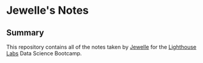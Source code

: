 # Jewelle's Notes

## Summary 

This repository contains all of the notes taken by [Jewelle](https://github.com/Aerororo) for the [Lighthouse Labs](https://www.lighthouselabs.ca/) Data Science Bootcamp.

